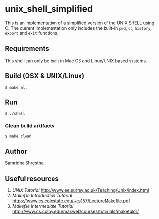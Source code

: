 # unix_shell_simplified
This is an implementation of a simplified version of the UNIX SHELL using C. The current implementation only includes the built-in `pwd`, `cd`, `history`, `export` and `exit` functions.

## Requirements
This shell can only be built in Mac OS and Linux/UNIX based systems.

## Build (OSX & UNIX/Linux)
```shell
$ make all
```

## Run
```shell
$ ./shell
```

### Clean build artifacts
```shell
$ make clean
```

## Author
Samridha Shrestha

## Useful resources
1. *UNIX Tutorial* <http://www.ee.surrey.ac.uk/Teaching/Unix/index.html>
2. *Makefile Introduction Tutorial* <https://www.cs.colostate.edu/~cs157/LectureMakefile.pdf>
3. *Makefile Intermediate Tutorial* <http://www.cs.colby.edu/maxwell/courses/tutorials/maketutor/>
